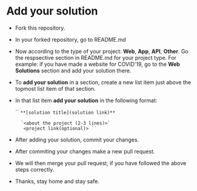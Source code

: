 # Add your solution

- Fork this repository.

- In your forked repository, go to README.md

- Now according to the type of your project: **Web**, **App**, **API**, **Other**. Go the respsective section in README.md for your project type. For example: if you have made a website for COVID'19, go to the **Web Solutions** section and add your solution there.

- To **add your solution** in a section, create a new list item just above the topmost list item of that section.

- In that list item **add your solution** in the following format:

   `` `**[solution title](solution link)**`
        
        `<about the project (2-3 lines)>`
         <project link(optional)> ``
        
- After adding your solution, commit your changes.
 
- After commiting your changes make a new pull request.
 
- We will then merge your pull request, if you have followed the above steps correctly.

- Thanks, stay home and stay safe.
